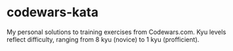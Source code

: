# codewars-kata
My personal solutions to training exercises from Codewars.com.  Kyu levels reflect difficulty, ranging from 8 kyu (novice) to 1 kyu (profficient).
